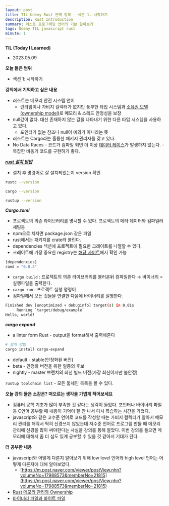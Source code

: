 ```yaml
---
layout: post
title: TIL Udemy Rust 완벽 정복 - 섹션 1. 시작하기
description: Rust Introduction
summary: 러스트 프로그래밍 언어의 기본 알아보기
tags: Udemy TIL javascript rust
minute: 1
---
```


**TIL (Today I Learned)**

- 2023.05.09

**오늘 들은 범위**

- 섹션 1: 시작하기

**강의에서 기억하고 싶은 내용**

- 러스트는 메모리 안전 시스템 언어
  - 런타임이나 가비지 컬렉터가 없지만 풍부한 타입 시스템과 [소유권 모델(ownership model)](https://comb.tistory.com/7)로 메모리 & 스레드 안정성을 보장
- null값이 없다. 대신 존재하지 않는 값을 나타내기 위한 다른 타입 시스템을 사용하고 있다.
  - 포인터가 없는 참조나 null이 예외가 아니라는 뜻
- 러스트는 Cargo라는 훌륭한 패키지 관리자를 갖고 있다.
- No Data Races - 코드가 컴파일 되면 더 이상 [데이터 레이스](https://zepeh.tistory.com/195)가 발생하지 않는다. - 복잡한 비동기 코드를 구현하기 좋다.

[**_rust 설치 방법_**](https://doc.rust-lang.org/book/ch01-01-installation.html)

- 설치 후 명령어로 잘 설치되었는지 version 확인

```bash
rustc --version

cargo --version

rustup --version
```

**_Cargo.toml_**

- 프로젝트의 의존 라이브러리를 명시할 수 있다. 프로젝트의 메타 데이터와 컴파일러 세팅등
- npm으로 치자면 package.json 같은 파일
- rust에서는 패키지를 crate라 불린다.
- dependencies 섹션에 프로젝트에 필요한 크레이트를 나열할 수 있다.
- 크레이트에 가장 중요한 registry는 [해당 사이트](https://crates.io/)에서 확인 가능

```bash
[dependencies]
rand = "0.8.4"
```

- `cargo build` : 프로젝트의 의존 라이브러리를 불러온뒤 컴파일한다 → 바이너리 = 실행파일을 출력한다.
- `cargo run` : 프로젝트 실행 명령어
- 컴파일해서 모든 것들을 연결한 다음에 바이너리를 실행한다.

```bash
Finished dev [unoptimized + debuginfo] target(s) in 0.01s
     Running `target/debug/example`
Hello, world!
```

**_cargo expand_**

- a linter form Rust - output을 format해서 출력해준다

```bash
# 설치 방법
cargo install cargo-expand
```

- default - stable(안정화된 버전)
- beta - 안정화 버전을 위한 일종의 후보
- nightly - master 브랜치의 최신 빌드 버전(가장 최신이지만 불안정)

`rustup toolchain list` - 모든 툴체인 목록을 볼 수 있다.

**오늘 강의 들은 소감은? 떠오르는 생각을 가볍게 적어보세요**

- 컴퓨터 공학 기초가 많이 부족한 것 같다는 생각이 들었다. 포인터나 바이너리 파일 등 C언어 공부할 때 내용이 기억이 잘 안 나서 다시 복습하는 시간을 가졌다.
- javascript와 같은 고수준 언어로 코드를 작성할 때는 가비지 컬렉터가 알아서 메모리 관리를 해줘서 딱히 신경쓰지 않았는데 저수준 언어로 프로그램 만들 때 메모리 관리에 신경을 많이 써야한다는 사실을 강의를 통해 알았다. 이번 강의를 들으면 메모리에 대해서 좀 더 심도 있게 공부할 수 있을 것 같아서 기대가 된다.

**더 공부한 내용**

- javascript와 어떻게 다른지 알아보기 위해 low level 언어와 high level 언어는 어떻게 다른지에 대해 알아보았다.
  - [https://m.post.naver.com/viewer/postView.nhn?volumeNo=17988573&memberNo=21815](https://m.post.naver.com/viewer/postView.nhn?volumeNo=17988573&memberNo=21815)
- [Rust 메모리 관리와 Ownership](https://comb.tistory.com/7)
- [바이너리 파일과 바이트 파일](https://kingofbackend.tistory.com/122)
